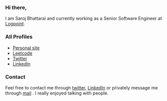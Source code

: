 ### Hi there, 
I am Saroj Bhattarai and currently working as a Senior Software Engineer at [Logpoint](https://www.logpoint.com/en/).

### All Profiles
- [Personal site](https://www.twitter.com/3sarojbhattarai)  
- [Leetcode](https://www.leetcode.com/3sarojbhattarai)  
- [Twitter](https://www.twitter.com/3sarojbhattarai)  
- [LinkedIn](https://www.linkedin.com/in/3sarojbhattarai/)

### Contact
Feel free to contact me through [twitter](https://www.twitter.com/3sarojbhattarai), [LinkedIn](https://www.linkedin.com/in/3sarojbhattarai/) or privately message me through [mail](mailto:3sarojbhattarai@gmail.com) . I really enjoyed talking with people.



<!--
**thevirusx3/thevirusx3** is a ✨ _special_ ✨ repository because its `README.md` (this file) appears on your GitHub profile.

Here are some ideas to get you started:

- 🔭 I’m currently working on ...
- 🌱 I’m currently learning ...
- 👯 I’m looking to collaborate on ...
- 🤔 I’m looking for help with ...
- 💬 Ask me about ...
- 📫 How to reach me: ...
- 😄 Pronouns: ...
- ⚡ Fun fact: ...
-->
